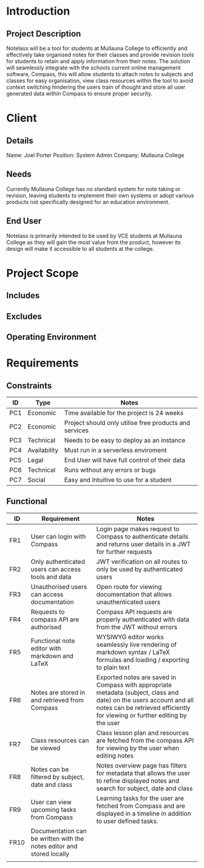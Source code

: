 # Introduction
## Project Description
Notelass will be a tool for students at Mullauna College to efficiently and effectively take organised notes for their classes and provide revision tools for students to retain and apply information from their notes. The solution will seamlessly integrate with the schools current online management software, Compass, this will allow students to attach notes to subjects and classes for easy organisation, view class resources within the tool to avoid context switching hindering the users train of thought and store all user generated data within Compass to ensure proper security.
# Client
## Details
Name: Joel Porter
Position: System Admin
Company: Mullauna College
## Needs
Currently Mullauna College has no standard system for note taking or revision, leaving students to implement their own systems or adopt various products not specifically designed for an education environment.
## End User
Notelass is primarily intended to be used by VCE students at Mullauna College as they will gain the most value from the product, however its design will make it accessible to all students at the college.
# Project Scope
## Includes
## Excludes
## Operating Environment
# Requirements
## Constraints

| ID  | Type         | Notes                                                  |
| --- | ------------ | ------------------------------------------------------ |
| PC1 | Economic     | Time available for the project is 24 weeks             |
| PC2 | Economic     | Project should only utilise free products and services |
| PC3 | Technical    | Needs to be easy to deploy as an instance              |
| PC4 | Availability | Must run in a serverless enviroment                    |
| PC5 | Legal        | End User will have full control of their data          |
| PC6 | Technical    | Runs without any errors or bugs                        |
| PC7 | Social       | Easy and Intuitive to use for a student                |
## Functional

| ID   | Requirement                                                           | Notes                                                                                                                                                                                              |
| ---- | --------------------------------------------------------------------- | -------------------------------------------------------------------------------------------------------------------------------------------------------------------------------------------------- |
| FR1  | User can login with Compass                                           | Login page makes request to Compass to authenticate details and returns user details in a JWT for further requests                                                                                 |
| FR2  | Only authenticated users can access tools and data                    | JWT verification on all routes to only be used by authenticated users                                                                                                                              |
| FR3  | Unauthorised users can access documentation                           | Open route for viewing documentation that allows unauthenticated users                                                                                                                             |
| FR4  | Requests to compass API are authorised                                | Compass API requests are properly authenticated with data from the JWT without errors                                                                                                              |
| FR5  | Functional note editor with markdown and LaTeX                        | WYSIWYG editor works seamlessly live rendering of markdown syntax / LaTeX formulas and loading / exporting to plain text                                                                           |
| FR6  | Notes are stored in and retrieved from Compass                        | Exported notes are saved in Compass with appropriate metadata (subject, class and date) on the users account and all notes can be retrieved efficiently for viewing or further editing by the user |
| FR7  | Class resources can be viewed                                         | Class lesson plan and resources are fetched from the compass API for viewing by the user when editing notes                                                                                        |
| FR8  | Notes can be filtered by subject, date and class                      | Notes overview page has filters for metadata that allows the user to refine displayed notes and search for subject, date and class                                                                 |
| FR9  | User can view upcoming tasks from Compass                             | Learning tasks for the user are fetched from Compass and are displayed in a timeline in addition to user defined tasks.<br>                                                                        |
| FR10 | Documentation can be written with the notes editor and stored locally |                                                                                                                                                                                                    |
|      |                                                                       |                                                                                                                                                                                                    |
